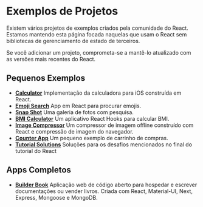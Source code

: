# Exemplos de Projetos

Existem vários projetos de exemplos criados pela comunidade do React. Estamos mantendo esta página focada naquelas que usam o React sem bibliotecas de gerenciamento de estado de terceiros.

Se você adicionar um projeto, comprometa-se a mantê-lo atualizado com as versões mais recentes do React.

## Pequenos Exemplos

- **[Calculator](https://github.com/ahfarmer/calculator)** Implementação da calculadora para iOS construída em React.
- **[Emoji Search](https://github.com/ahfarmer/emoji-search)** App em React para procurar emojis.
- **[Snap Shot](https://github.com/Yog9/SnapShot)** Uma galeria de fotos com pesquisa.
- **[BMI Calculator](https://github.com/GermaVinsmoke/bmi-calculator)** Um aplicativo React Hooks para calcular BMI.
- **[Image Compressor](https://github.com/RaulB-masai/react-image-compressor)** Um compressor de imagem offline construído com React e compressão de imagem do navegador.
- **[Counter App](https://github.com/arnab-datta/counter-app)** Um pequeno exemplo de carrinho de compras.
- **[Tutorial Solutions](https://github.com/harman052/react-tutorial-solutions)** Soluções para os desafios mencionados no final do tutorial do React

## Apps Completos

- **[Builder Book](https://github.com/builderbook/builderbook)** Aplicação web de código aberto para hospedar e escrever documentações ou vender livros. Criada com React, Material-UI, Next, Express, Mongoose e MongoDB.